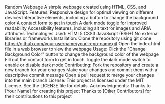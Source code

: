 Random Webpage
A simple webpage created using HTML, CSS, and JavaScript.
Features:
Responsive design for optimal viewing on different devices
Interactive elements, including a button to change the background color
A contact form to get in touch
A dark mode toggle for improved readability
Accessibility features, including alt text for images and ARIA attributes
Technologies Used:
HTML5
CSS3
JavaScript (ES6+)
No external libraries or frameworks
Installation:
Clone the repository using git clone https://github.com/your-username/your-repo-name.git
Open the index.html file in a web browser to view the webpage
Usage:
Click the "Change Background Color" button to change the background color of the webpage
Fill out the contact form to get in touch
Toggle the dark mode switch to enable or disable dark mode
Contributing:
Fork the repository and create a new branch for your changes
Make your changes and commit them with a descriptive commit message
Open a pull request to merge your changes into the main branch
License:
This project is licensed under the MIT License. See the LICENSE file for details.
Acknowledgments:
Thanks to [Your Name] for creating this project
Thanks to [Other Contributors] for their contributions to this project


